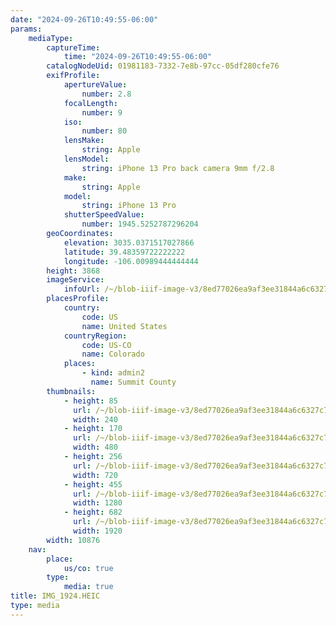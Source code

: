 ```yaml
---
date: "2024-09-26T10:49:55-06:00"
params:
    mediaType:
        captureTime:
            time: "2024-09-26T10:49:55-06:00"
        catalogNodeUid: 01981183-7332-7e8b-97cc-05df280cfe76
        exifProfile:
            apertureValue:
                number: 2.8
            focalLength:
                number: 9
            iso:
                number: 80
            lensMake:
                string: Apple
            lensModel:
                string: iPhone 13 Pro back camera 9mm f/2.8
            make:
                string: Apple
            model:
                string: iPhone 13 Pro
            shutterSpeedValue:
                number: 1945.5252787296204
        geoCoordinates:
            elevation: 3035.0371517027866
            latitude: 39.48359722222222
            longitude: -106.00989444444444
        height: 3868
        imageService:
            infoUrl: /~/blob-iiif-image-v3/8ed77026ea9af3ee31844a6c6327c7620da11818282dfbb8d0ec6ff255e5995f/info.json
        placesProfile:
            country:
                code: US
                name: United States
            countryRegion:
                code: US-CO
                name: Colorado
            places:
                - kind: admin2
                  name: Summit County
        thumbnails:
            - height: 85
              url: /~/blob-iiif-image-v3/8ed77026ea9af3ee31844a6c6327c7620da11818282dfbb8d0ec6ff255e5995f/full/240%2C85/0/default.jpg
              width: 240
            - height: 170
              url: /~/blob-iiif-image-v3/8ed77026ea9af3ee31844a6c6327c7620da11818282dfbb8d0ec6ff255e5995f/full/480%2C170/0/default.jpg
              width: 480
            - height: 256
              url: /~/blob-iiif-image-v3/8ed77026ea9af3ee31844a6c6327c7620da11818282dfbb8d0ec6ff255e5995f/full/720%2C256/0/default.jpg
              width: 720
            - height: 455
              url: /~/blob-iiif-image-v3/8ed77026ea9af3ee31844a6c6327c7620da11818282dfbb8d0ec6ff255e5995f/full/1280%2C455/0/default.jpg
              width: 1280
            - height: 682
              url: /~/blob-iiif-image-v3/8ed77026ea9af3ee31844a6c6327c7620da11818282dfbb8d0ec6ff255e5995f/full/1920%2C682/0/default.jpg
              width: 1920
        width: 10876
    nav:
        place:
            us/co: true
        type:
            media: true
title: IMG_1924.HEIC
type: media
---
```


